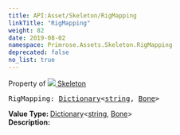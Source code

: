 ```yaml
---
title: API:Asset/Skeleton/RigMapping
linkTitle: "RigMapping"
weight: 82
date: 2019-08-02
namespace: Primrose.Assets.Skeleton.RigMapping
deprecated: false
no_list: true
---
```

Property of <a href="/docs/api-reference/Class/Skeleton"><img src="/icons/silk/skeleton.png"/>&nbsp;Skeleton</a>
<pre class="method-declaration">
RigMapping: <a class="type" href="/docs/api-reference/System/Dictionary">Dictionary</a><<a class="type" href="/docs/api-reference/System/string">string</a>, <a class="type" href="/docs/api-reference/Class/Bone">Bone</a>></pre>
<b>Value Type: </b>
<a class="type" href="/docs/api-reference/System/Dictionary">Dictionary</a><<a class="type" href="/docs/api-reference/System/string">string</a>, <a class="type" href="/docs/api-reference/Class/Bone">Bone</a>>
<br/>
<b>Description: </b>